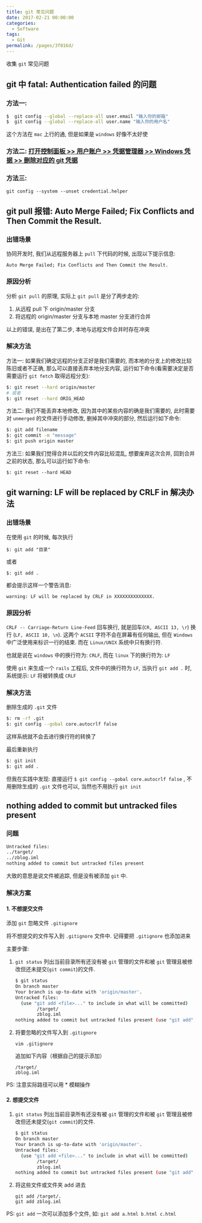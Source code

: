 ```yaml
---
title: git 常见问题
date: 2017-02-21 00:00:00
categories:
  - Software
tags:
  - Git
permalink: /pages/3f016d/
---
```


收集 `git` 常见问题

## git 中 fatal: Authentication failed 的问题

### 方法一:

```bash
$  git config --global --replace-all user.email "输入你的邮箱"
$  git config --global --replace-all user.name "输入你的用户名"
```

这个方法在 `mac` 上行的通, 但是如果是 `windows` 好像不太好使

### 方法二: [打开控制面板 >> 用户账户 >> 凭据管理器 >> Windows 凭据 >> 删除对应的 git 凭据](https://blog.csdn.net/qq_34665539/article/details/80408282)

### 方法三:

`git config --system --unset credential.helper`

## git pull 报错: Auto Merge Failed; Fix Conflicts and Then Commit the Result.

### 出错场景

协同开发时, 我们从远程服务器上 `pull` 下代码的时候, 出现以下提示信息:

`Auto Merge Failed; Fix Conflicts and Then Commit the Result.`

### 原因分析

分析 `git pull` 的原理, 实际上 `git pull` 是分了两步走的:

1. 从远程 pull 下 origin/master 分支
2. 将远程的 origin/master 分支与本地 master 分支进行合并

以上的错误, 是出在了第二步, 本地与远程文件合并时存在冲突

### 解决方法

方法一: 如果我们确定远程的分支正好是我们需要的, 而本地的分支上的修改比较陈旧或者不正确, 那么可以直接丢弃本地分支内容, 运行如下命令(看需要决定是否需要运行 `git fetch` 取得远程分支):

```bash
$: git reset --hard origin/master
# 或者
$: git reset --hard ORIG_HEAD
```

方法二: 我们不能丢弃本地修改, 因为其中的某些内容的确是我们需要的, 此时需要对 `unmerged` 的文件进行手动修改, 删掉其中冲突的部分, 然后运行如下命令:

```bash
$: git add filename
$: git commit -m "message"
$: git push origin master
```

方法三: 如果我们觉得合并以后的文件内容比较混乱, 想要废弃这次合并, 回到合并之前的状态, 那么可以运行如下命令:

`$: git reset --hard HEAD`

## git warning: LF will be replaced by CRLF in 解决办法

### 出错场景

在使用 `git` 的时候, 每次执行

`$: git add "目录"`

或者

`$: git add .`

都会提示这样一个警告消息:

`warning: LF will be replaced by CRLF in XXXXXXXXXXXXXX.`

### 原因分析

`CRLF -- Carriage-Return Line-Feed` 回车换行, 就是回车(`CR, ASCII 13, \r`) 换行 (`LF, ASCII 10, \n`).
这两个 `ACSII` 字符不会在屏幕有任何输出, 但在 `Windows` 中广泛使用来标识一行的结束. 而在 `Linux/UNIX` 系统中只有换行符.

也就是说在 `windows` 中的换行符为: `CRLF`, 而在 `linux` 下的换行符为: `LF`

使用 `git` 来生成一个 `rails` 工程后, 文件中的换行符为 `LF`, 当执行 `git add .` 时, 系统提示: `LF` 将被转换成 `CRLF`

### 解决方法

删除生成的 `.git` 文件

```bash
$: rm -rf .git
$: git config --gobal core.autocrlf false
```

这样系统就不会去进行换行符的转换了

最后重新执行

```bash
$: git init
$: git add .
```

但我在实践中发现: 直接运行 `$ git config --gobal core.autocrlf false` , 不用删除生成的 `.git` 文件也可以, 当然也不用执行 `git init`

## nothing added to commit but untracked files present

### 问题

```bash
Untracked files:
../target/
../zblog.iml
nothing added to commit but untracked files present
```

大致的意思是说文件被追踪, 但是没有被添加 `git` 中.

### 解决方案

#### 1. 不想提交文件

添加 `git` 忽略文件 `.gitignore`

将不想提交的文件写入到 `.gitignore` 文件中. 记得要把 `.gitignore` 也添加进来

主要步骤:

1. `git status` 列出当前目录所有还没有被 `git` 管理的文件和被 `git` 管理且被修改但还未提交(`git commit`)的文件.

    ```bash
    $ git status
    On branch master
    Your branch is up-to-date with 'origin/master'.
    Untracked files:
      (use "git add <file>..." to include in what will be committed)
            /target/
            zblog.iml
    nothing added to commit but untracked files present (use "git add" to track)
    ```

2. 将要忽略的文件写入到 `.gitignore`

    `vim .gitignore`

    追加如下内容（根据自己的提示添加）

    ```
    /target/
    zblog.iml
    ```

PS: 注意实际路径可以用 \* 模糊操作

#### 2. 想提交文件

1. `git status` 列出当前目录所有还没有被 `git` 管理的文件和被 `git` 管理且被修改但还未提交(`git commit`)的文件.

    ```bash
    $ git status
    On branch master
    Your branch is up-to-date with 'origin/master'.
    Untracked files:
      (use "git add <file>..." to include in what will be committed)
            /target/
            zblog.iml
    nothing added to commit but untracked files present (use "git add" to track)
    ```

2. 将这些文件或文件夹 add 进去

    ```
    git add /target/.
    git add zblog.iml
    ```

PS: `git add` 一次可以添加多个文件, 如: `git add a.html b.html c.html`
